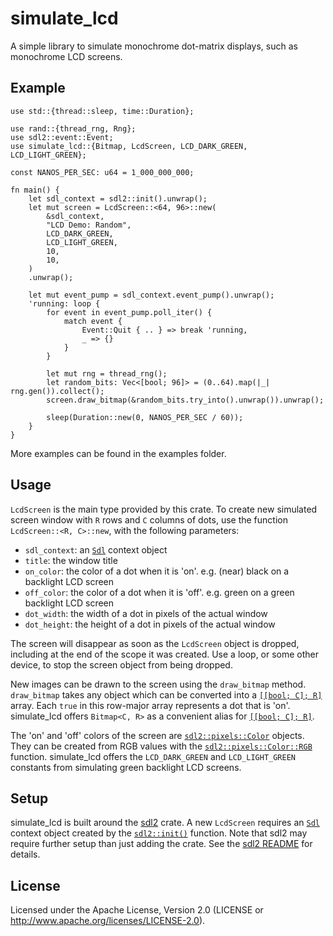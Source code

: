 # simulate_lcd <!-- [![](https://img.shields.io/crates/v/simulate_lcd.svg)](https://crates.io/crates/simulate_lcd) --> <!-- [![](https://docs.rs/simulate_lcd/badge.svg)](https://docs.rs/simulate_lcd) -->

A simple library to simulate monochrome dot-matrix displays, such as monochrome LCD screens.

<!-- [Documentation](https://docs.rs/simulate_lcd) -->

<!-- ## Overview -->

## Example <!-- 'Example Usage' 'Examples' -->

```
use std::{thread::sleep, time::Duration};

use rand::{thread_rng, Rng};
use sdl2::event::Event;
use simulate_lcd::{Bitmap, LcdScreen, LCD_DARK_GREEN, LCD_LIGHT_GREEN};

const NANOS_PER_SEC: u64 = 1_000_000_000;

fn main() {
    let sdl_context = sdl2::init().unwrap();
    let mut screen = LcdScreen::<64, 96>::new(
        &sdl_context,
        "LCD Demo: Random",
        LCD_DARK_GREEN,
        LCD_LIGHT_GREEN,
        10,
        10,
    )
    .unwrap();

    let mut event_pump = sdl_context.event_pump().unwrap();
    'running: loop {
        for event in event_pump.poll_iter() {
            match event {
                Event::Quit { .. } => break 'running,
                _ => {}
            }
        }

        let mut rng = thread_rng();
        let random_bits: Vec<[bool; 96]> = (0..64).map(|_| rng.gen()).collect();
        screen.draw_bitmap(&random_bits.try_into().unwrap()).unwrap();

        sleep(Duration::new(0, NANOS_PER_SEC / 60));
    }
}
```

More examples can be found in the examples folder.

## Usage

`LcdScreen` is the main type provided by this crate. To create new simulated screen window with `R` rows and `C` columns of dots, use the function `LcdScreen::<R, C>::new`, with the following parameters:

- `sdl_context`: an [`Sdl`](https://rust-sdl2.github.io/rust-sdl2/sdl2/struct.Sdl.html) context object 
- `title`: the window title
- `on_color`: the color of a dot when it is 'on'. e.g. (near) black on a backlight LCD screen
- `off_color`: the color of a dot when it is 'off'. e.g. green on a green backlight LCD screen
- `dot_width`: the width of a dot in pixels of the actual window
- `dot_height`: the height of a dot in pixels of the actual window

The screen will disappear as soon as the `LcdScreen` object is dropped, including at the end of the scope it was created. Use a loop, or some other device, to stop the screen object from being dropped. 

New images can be drawn to the screen using the `draw_bitmap` method. `draw_bitmap` takes any object which can be converted into a [`[[`](https://doc.rust-lang.org/std/primitive.array.html)[`bool;`](https://doc.rust-lang.org/std/primitive.bool.html)[` C]; R]`](https://doc.rust-lang.org/std/primitive.array.html) array. Each `true` in this row-major array represents a dot that is 'on'. simulate_lcd offers `Bitmap<C, R>` as a convenient alias for [`[[`](https://doc.rust-lang.org/std/primitive.array.html)[`bool;`](https://doc.rust-lang.org/std/primitive.bool.html)[` C]; R]`](https://doc.rust-lang.org/std/primitive.array.html).

The 'on' and 'off' colors of the screen are [`sdl2::pixels::Color`](https://rust-sdl2.github.io/rust-sdl2/sdl2/pixels/struct.Color.html) objects. They can be created from RGB values with the [`sdl2::pixels::Color::RGB`](https://rust-sdl2.github.io/rust-sdl2/sdl2/pixels/struct.Color.html#method.RGB) function. simulate_lcd offers the `LCD_DARK_GREEN` and `LCD_LIGHT_GREEN` constants from simulating green backlight LCD screens.

## Setup

simulate_lcd is built around the [sdl2](https://crates.io/crates/sdl2) crate. A new `LcdScreen` requires an [`Sdl`](https://rust-sdl2.github.io/rust-sdl2/sdl2/struct.Sdl.html) context object created by the [`sdl2::init()`](https://rust-sdl2.github.io/rust-sdl2/sdl2/fn.init.html) function. Note that sdl2 may require further setup than just adding the crate. See the [sdl2 README](https://github.com/Rust-SDL2/rust-sdl2/blob/master/README.md#requirements) for details.
<!-- from the [sdl2](https://crates.io/crates/sdl2) crate.  -->

## License

Licensed under the Apache License, Version 2.0 (LICENSE or http://www.apache.org/licenses/LICENSE-2.0).

<!-- 

Licensed under either of

    Apache License, Version 2.0 (LICENSE-APACHE or http://www.apache.org/licenses/LICENSE-2.0)
    MIT license (LICENSE-MIT or http://opensource.org/licenses/MIT) at your option.

Contribution

Unless you explicitly state otherwise, any contribution intentionally submitted for inclusion in the work by you shall be dual licensed as above, without any additional terms or conditions.

#### License

<sup>
Licensed under either of <a href="LICENSE-APACHE">Apache License, Version
2.0</a> or <a href="LICENSE-MIT">MIT license</a> at your option.
</sup>

<br>

<sub>
Unless you explicitly state otherwise, any contribution intentionally submitted
for inclusion in this crate by you, as defined in the Apache-2.0 license, shall
be dual licensed as above, without any additional terms or conditions.
</sub>

-->